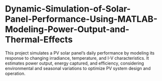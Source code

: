 # Dynamic-Simulation-of-Solar-Panel-Performance-Using-MATLAB-Modeling-Power-Output-and-Thermal-Effects
This project simulates a PV solar panel’s daily performance by modeling its response to changing irradiance, temperature, and I-V characteristics. It estimates power output, energy captured, and efficiency, considering environmental and seasonal variations to optimize PV system design and operation.
